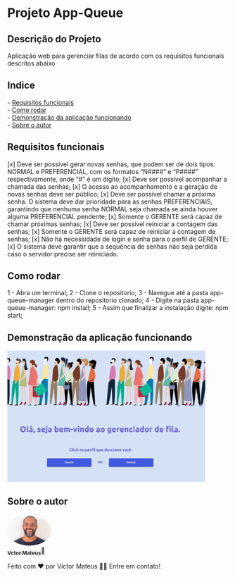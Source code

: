 # Projeto App-Queue

## Descrição do Projeto

<p>Aplicação web para gerenciar filas de acordo com os requisitos funcionais descritos abaixo</p>


## Indice
<p>
 - <a href="##requesitos">Requisitos funcionais</a><br>
 - <a href="##rodar">Como rodar</a><br>
 - <a href="##demo">Demonstração da aplicação funcionando</a><br>
 - <a href="##autor">Sobre o autor</a><br>
</p>


## Requisitos funcionais
<p>
  [x] Deve ser possível gerar novas senhas, que podem ser de dois tipos: NORMAL e
  PREFERENCIAL, com os formatos “N####” e “P####” respectivamente, onde “#” é
  um dígito;
  [x] Deve ser possível acompanhar a chamada das senhas;
  [x] O acesso ao acompanhamento e a geração de novas senhas deve ser público;
  [x] Deve ser possível chamar a próxima senha. O sistema deve dar prioridade para as
  senhas PREFERENCIAIS, garantindo que nenhuma senha NORMAL seja chamada
  se ainda houver alguma PREFERENCIAL pendente;
  [x] Somente o GERENTE será capaz de chamar próximas senhas;
  [x] Deve ser possível reiniciar a contagem das senhas;
  [x] Somente o GERENTE será capaz de reiniciar a contagem de senhas;
  [x] Não há necessidade de login e senha para o perfil de GERENTE;
  [x] O sistema deve garantir que a sequência de senhas não seja perdida caso o
  servidor precise ser reiniciado.
</p>

## Como rodar
<p>
  1 - Abra um terminal;
  2 - Clone o repositorio;
  3 - Navegue até a pasta app-queue-manager dentro do repositorio clonado;
  4 - Digite na pasta app-queue-manager: npm install;
  5 - Assim que finalizar a instalação digite: npm start;
</p>

## Demonstração da aplicação funcionando

  <img alt="gif app" title="#gifApp" src="./app-queue-manager-work.gif" width="450px;" />

## Sobre o autor

<a href="https://www.linkedin.com/in/victor-mateus-ferreira/">
 <img style="border-radius: 50%;" src="./Avatar.jpeg" width="100px;" alt=""/>
 <br />
 <sub><b>Vctor Mateus</b></sub></a>🚀</a>


Feito com ❤️ por Victor Mateus 👋🏽 Entre em contato!
